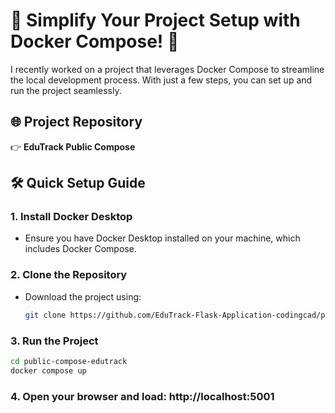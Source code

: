 # 🚀 Simplify Your Project Setup with Docker Compose! 🌟

I recently worked on a project that leverages Docker Compose to streamline the local development process. With just a few steps, you can set up and run the project seamlessly.

## 🌐 Project Repository
👉 **EduTrack Public Compose**

## 🛠️ Quick Setup Guide

### 1. Install Docker Desktop
- Ensure you have Docker Desktop installed on your machine, which includes Docker Compose.

### 2. Clone the Repository
- Download the project using:
  ```bash
  git clone https://github.com/EduTrack-Flask-Application-codingcad/public-compose-edutrack.git

### 3. Run the Project
```bash
cd public-compose-edutrack
docker compose up
```
### 4. Open your browser and load: http://localhost:5001
